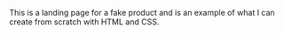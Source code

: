 This is a landing page for a fake product and is an example of what I can 
create from scratch with HTML and CSS.